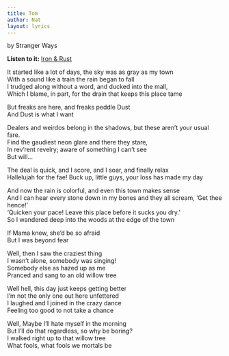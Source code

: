 ```yaml
---
title: Tom
author: Nat
layout: lyrics
---
```

by Stranger Ways

**Listen to it:** <a href="http://strangerways.bandcamp.com/album/iron-rust" target="_blank">Iron &amp; Rust</a>

It started like a lot of days, the sky was as gray as my town<br/>
With a sound like a train the rain began to fall<br/>
I trudged along without a word, and ducked into the mall,<br/>
Which I blame, in part, for the drain that keeps this place tame

But freaks are here, and freaks peddle Dust<br/>
And Dust is what I want

Dealers and weirdos belong in the shadows, but these aren’t your usual fare.<br/>
Find the gaudiest neon glare and there they stare,<br/>
In rev’rent revelry; aware of something I can’t see<br/>
But will...

The deal is quick, and I score, and I soar, and finally relax<br/>
Hallelujah for the fae! Buck up, little guys, your loss has made my day

And now the rain is colorful, and even this town makes sense<br/>
And I can hear every stone down in my bones and they all scream, ‘Get thee hence!’<br/>
‘Quicken your pace! Leave this place before it sucks you dry.’ <br/>
So I wandered deep into the woods at the edge of the town

If Mama knew, she’d be so afraid<br/>
But I was beyond fear

Well, then I saw the craziest thing <br/>
I wasn’t alone, somebody was singing! <br/>
Somebody else as hazed up as me <br/>
Pranced and sang to an old willow tree

Well hell, this day just keeps getting better <br/>
I’m not the only one out here unfettered <br/>
I laughed and I joined in the crazy dance <br/>
Feeling too good to not take a chance

Well, Maybe I’ll hate myself in the morning<br/>
But I’ll do that regardless, so why be boring?<br/>
I walked right up to that willow tree<br/>
What fools, what fools we mortals be
